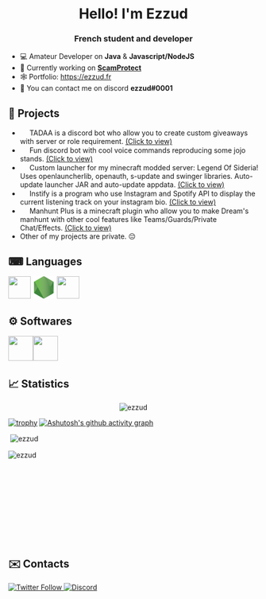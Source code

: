 <h1 align="center">Hello! I'm Ezzud</h1>
<h3 align="center">French student and developer</h3>

- 💻 Amateur Developer on **Java** & **Javascript/NodeJS**
- 💼 Currently working on <a target="blank" href="https://scamprotect.xyz/en/">**ScamProtect**</a>
- 🕸 Portfolio: https://ezzud.fr
- 📨 You can contact me on discord **ezzud#0001**


## 📕 Projects

- <a href="https://github.com/Ezzud/tadaa"><img src="https://ezzud.fr/portfolio/attachments/bots/tadaa.png" width="15px" height="15px"/></a> TADAA is a discord bot who allow you to create custom giveaways with server or role requirement.  [(Click to view)](https://github.com/Ezzud/tadaa)
- <a href="https://github.com/Ezzud/jojo-commands"><img src="https://ezzud.fr/portfolio/attachments/bots/jojo.png" width="15px" height="15px"/></a> Fun discord bot with cool voice commands reproducing some jojo stands.  [(Click to view)](https://github.com/Ezzud/jojo-commands)
- <a href="https://github.com/Ezzud/los-launcher"><img src="https://ezzud.fr/portfolio/attachments/other/los.png" width="15px" height="15px"/></a> Custom launcher for my minecraft modded server: Legend Of Sideria! Uses openlauncherlib, openauth, s-update and swinger libraries. Auto-update launcher JAR and auto-update appdata. [(Click to view)](https://github.com/Ezzud/los-launcher)
- <a href="https://github.com/Ezzud/instify"><img src="https://ezzud.fr/portfolio/attachments/other/instify.png" width="15px" height="15px"/></a> Instify is a program who use Instagram and Spotify API to display the current listening track on your instagram bio. [(Click to view)](https://github.com/Ezzud/instify)
- <a href="https://github.com/Ezzud/manhuntplus"><img src="https://ezzud.fr/portfolio/attachments/other/manhuntplus.png" width="15px" height="15px"/></a> Manhunt Plus is a minecraft plugin who allow you to make Dream's manhunt with other cool features like Teams/Guards/Private Chat/Effects. [(Click to view)](https://github.com/Ezzud/manhuntplus)
- Other of my projects are private. 😔


## ⌨ Languages
<img src="https://upload.wikimedia.org/wikipedia/commons/thumb/9/99/Unofficial_JavaScript_logo_2.svg/480px-Unofficial_JavaScript_logo_2.svg.png" width="45px" height="45px" /> <img src="https://raw.githubusercontent.com/github/explore/80688e429a7d4ef2fca1e82350fe8e3517d3494d/topics/nodejs/nodejs.png" width="45px" height="45px" /> <img src="https://cdn-icons-png.flaticon.com/512/226/226777.png" width="45px" height="45px" />


## ⚙️ Softwares

<img src="https://upload.wikimedia.org/wikipedia/fr/7/78/Sublime_text_logo.png" width="50px" height="50px" /><img src="https://ezzud.tk/portfolio/attachments/softwares/eclipse.png" width="50px" height="50px" />


## 📈 Statistics 

<p align="center"> <img src="https://komarev.com/ghpvc/?username=Ezzud&label=PROFILE+VIEWS&color=4B18B8&style=square" alt="ezzud" /> </p>

[![trophy](https://github-profile-trophy.vercel.app/?username=Ezzud&theme=dracula)](https://github.com/ryo-ma/github-profile-trophy)
[![Ashutosh's github activity graph](https://activity-graph.herokuapp.com/graph?username=Ezzud&bg_color=333a9e&color=ffffff&line=5350fb&point=52fcff&area=true&hide_border=true)](https://github.com/ashutosh00710/github-readme-activity-graph)
<p>&nbsp;<img align="center" src="https://github-readme-stats.vercel.app/api?username=ezzud&theme=radical" alt="ezzud" /></p>
<p><img align="center" src="https://github-readme-stats.vercel.app/api/top-langs/?username=ezzud&theme=radical" alt="ezzud" /></p>
<br/><br/><br/><br/><br/><br/><br/><br/><br/>

## ✉️ Contacts
<p align="left">
<a href="https://twitter.com/ezzud_"><img alt="Twitter Follow" src="https://img.shields.io/twitter/follow/ezzud_?color=%231DA1F2&logo=twitter&style=for-the-badge"> </a> 
<a href="https://discord.gg/ezzud"><img alt="Discord"  src="https://img.shields.io/badge/DISCORD-ezzud%230001-%237289DA?style=for-the-badge&logo=discord"></a>
